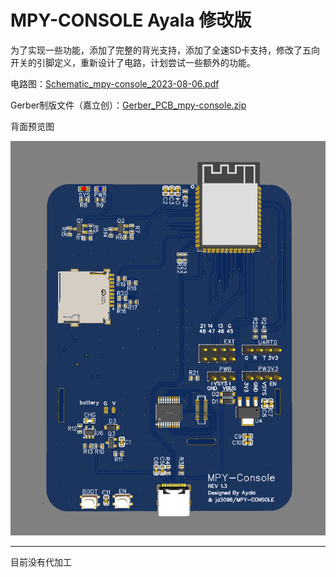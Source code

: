 # MPY-CONSOLE Ayala 修改版

为了实现一些功能，添加了完整的背光支持，添加了全速SD卡支持，修改了五向开关的引脚定义，重新设计了电路，计划尝试一些额外的功能。

电路图：[Schematic_mpy-console_2023-08-06.pdf](./Schematic_mpy-console_2023-08-06.pdf)

Gerber制版文件（嘉立创）：[Gerber_PCB_mpy-console.zip](./Gerber_PCB_mpy-console.zip)

背面预览图

![20230806232446.png](./20230806232446.png)

-----

目前没有代加工